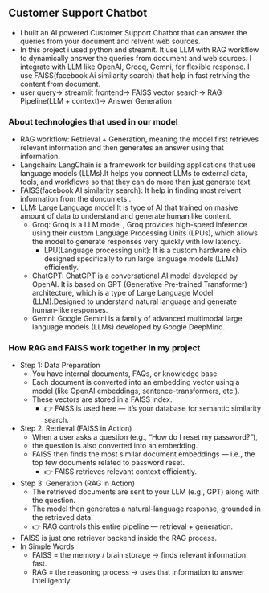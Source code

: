 ## Customer Support Chatbot
* I built an AI powered Customer Support Chatbot that can answer the queries from your document and relvent web sources.
* In this project i used python and streamit. It use LLM with RAG workflow to dynamically answer the queries from document and web sources. I integrate with LLM like OpenAI, Grooq, Gemni, for flexible response. I use FAISS(facebook Ai similarity search) that help in fast retriving the content from document.
* user query-> streamlit frontend-> FAISS vector search-> RAG Pipeline(LLM + context)-> Answer Generation

### About technologies that used in our model
* RAG workflow: Retrieval + Generation, meaning the model first retrieves relevant information and then generates an answer using that information.
* Langchain: LangChain is a framework for building applications that use language models (LLMs).It helps you connect LLMs to external data, tools, and workflows so that they can do more than just generate text.
* FAISS(facebook AI similarity search): It help in finding most relvent information from the doncumets .
* LLM: Large Language model It is tyoe of AI that trained on masive amount of data to understand and generate human like content.
    * Groq: Groq is a LLM model , Groq provides high-speed inference using their custom Language Processing Units (LPUs), which allows the model to generate responses very quickly with low latency.
        * LPU(Language processing unit): It is a custom hardware chip designed specifically to run large language models (LLMs) efficiently.
    * ChatGPT: ChatGPT is a conversational AI model developed by OpenAI. It is based on GPT (Generative Pre-trained Transformer) architecture, which is a type       of Large Language Model (LLM).Designed to understand natural language and generate human-like responses.
    * Gemni: Google Gemini is a family of advanced multimodal large language models (LLMs) developed by Google DeepMind.

### How RAG and FAISS work together in my project
* Step 1: Data Preparation
   * You have internal documents, FAQs, or knowledge base.
   * Each document is converted into an embedding vector using a model (like OpenAI embeddings, sentence-transformers, etc.).
   * These vectors are stored in a FAISS index.
      * 👉 FAISS is used here — it’s your database for semantic similarity search.
* Step 2: Retrieval (FAISS in Action)
   * When a user asks a question (e.g., “How do I reset my password?”),
   * the question is also converted into an embedding.
   * FAISS then finds the most similar document embeddings — i.e., the top few documents related to password reset.
      * 👉 FAISS retrieves relevant context efficiently.
* Step 3: Generation (RAG in Action)
   * The retrieved documents are sent to your LLM (e.g., GPT) along with the question.
   * The model then generates a natural-language response, grounded in the retrieved data.
   * 👉 RAG controls this entire pipeline — retrieval + generation.
* FAISS is just one retriever backend inside the RAG process.
* In Simple Words
   * FAISS = the memory / brain storage → finds relevant information fast.
   * RAG = the reasoning process → uses that information to answer intelligently.
